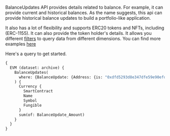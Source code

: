 

BalanceUpdates API provides details related to balance. For example, it can provide current and historical balances. As the name suggests, this api can provide historical balance updates to build a portfolio-like application.

It also has a lot of flexibility and supports ERC20 tokens and NFTs, including (ERC-1155). It can also provide the token holder's details. It allows you different [filters](docs/graphql/filters.md) to query data from different dimensions. You can find more examples [here](/docs/examples/balances/balance-api)

Here's a query to get started.

```graphql
{
  EVM (dataset: archive) {
    BalanceUpdates(
      where: {BalanceUpdate: {Address: {is: "0xdfd5293d8e347dfe59e90efd55b2956a1343963d"}}}
    ) {
      Currency {
        SmartContract
        Name
        Symbol
        Fungible
      }
      sum(of: BalanceUpdate_Amount)
    }
  }
}

```



